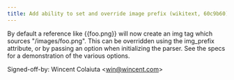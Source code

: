 ```yaml
---
title: Add ability to set and override image prefix (wikitext, 60c9b60)
---
```


By default a reference like {{foo.png}} will now create an img tag which sources "/images/foo.png". This can be overridden using the img\_prefix attribute, or by passing an option when initializing the parser. See the specs for a demonstration of the various options.

Signed-off-by: Wincent Colaiuta &lt;win@wincent.com&gt;
